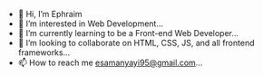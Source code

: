 - 👋 Hi, I’m Ephraim
- 👀 I’m interested in Web Development...
- 🌱 I’m currently learning to be a Front-end Web Developer...
- 💞️ I’m looking to collaborate on HTML, CSS, JS, and all frontend frameworks...
- 📫 How to reach me esamanyayi95@gmail.com...

<!---
Ephraim06/Ephraim06 is a ✨ special ✨ repository because its `README.md` (this file) appears on your GitHub profile.
You can click the Preview link to take a look at your changes.
--->
